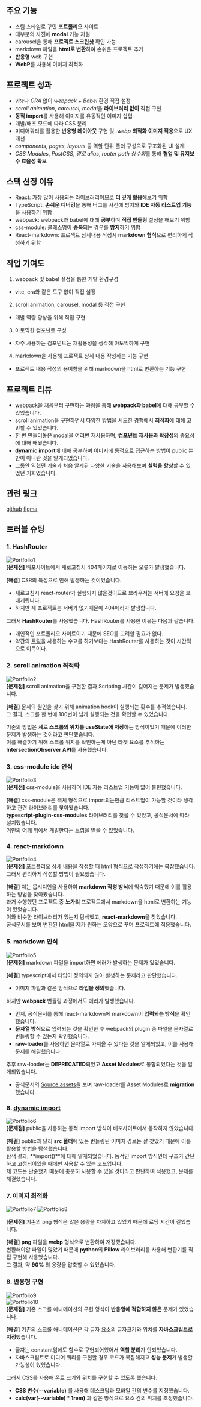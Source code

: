 ## 주요 기능

- 스팀 스타일로 꾸민 **포트폴리오** 사이트
- 대부분의 사진에 **modal** 기능 지원
- carousel을 통해 **프로젝트 스크린샷** 확인 가능
- markdown 파일을 **html로 변환**하여 손쉬운 프로젝트 추가
- **반응형** web 구현
- **WebP**를 사용해 이미지 최적화

## 프로젝트 성과

- *vite*나 *CRA* 없이 *webpack + Babel* 환경 직접 설정  
- *scroll animation*, *carousel*, *modal*을 **라이브러리 없이** 직접 구현  
- **동적 import**를 사용해 이미지를 유동적인 이미지 삽입  
- 개발/배포 모드에 따라 CSS 분리  
- 미디어쿼리를 활용한 **반응형 레이아웃** 구현 및 *.webp* **최적화 이미지 적용**으로 UX 개선  
- *components*, *pages*, *layouts* 등 역할 단위 폴더 구성으로 구조화된 UI 설계 
- *CSS Modules*, *PostCSS*, *경로 alias*, *router path 상수화*를 통해 **협업 및 유지보수 효율성 확보**

## 스택 선정 이유

- React: 가장 많이 사용되는 라이브러리이므로 **더 깊게 활용**해보기 위함
- TypeScript: **손쉬운 디버깅**을 통해 버그를 사전에 방지와 **IDE 자동 리스트업 기능**을 사용하기 위함
- webpack: webpack과 babel에 대해 **공부**하며 **직접 번들링** 설정을 해보기 위함
- css-module: 클래스명이 **중복**되는 경우를 **방지**하기 위함
- React-markdown: 프로젝트 상세내용 작성시 **markdown 형식**으로 편리하게 작성하기 위함

## 작업 기여도

1. webpack 및 babel 설정을 통한 개발 환경구성

- vite, cra와 같은 도구 없이 직접 설정

2. scroll animation, carousel, modal 등 직접 구현

- 개발 역량 향상을 위해 직접 구현

3. 아토믹한 컴포넌트 구성

- 자주 사용하는 컴포넌트는 재활용성을 생각해 아토믹하게 구현

4. markdown을 사용해 프로젝트 상세 내용 작성하는 기능 구현

- 프로젝트 내용 작성의 용이함을 위해 markdown을 html로 변환하는 기능 구현

## 프로젝트 리뷰

- webpack을 처음부터 구현하는 과정을 통해 **webpack과 babel**에 대해 공부할 수 있었습니다.
- scroll animation을 구현하면서 다양한 방법을 시도한 경험에서 **최적화**에 대해 고민할 수 있었습니다.
- 한 번 만들어놓은 modal을 여러번 재사용하며, **컴포넌트 재사용과 확장성**의 중요성에 대해 배웠습니다.
- **dynamic import**에 대해 공부하며 이미지에 동적으로 접근하는 방법이 public 뿐만이 아니란 것을 알게되었습니다.
- 그동안 익혔던 기술과 처음 알게된 다양한 기술을 사용해보며 **실력을 향상**할 수 있었던 기회였습니다.

## 관련 링크

[github](https://github.com/appletail/appletail.github.io)
[figma](https://www.figma.com/design/pqs7iZHYm1cGZIjhnl5LHR/Untitled?node-id=275-44&t=vbkHz9K5jmGHJOTP-1)

## 트러블 슈팅

### 1. HashRouter

![Portfolio1](image/Portfolio1.webp)  
**[문제점]** 배포사이트에서 새로고침시 404페이지로 이동하는 오류가 발생했습니다.

**[해결]** CSR의 특성으로 인해 발생하는 것이었습니다.

- 새로고침시 react-router가 실행되지 않을것이므로 브라우저는 서버에 요청을 보내게됩니다.
- 하지만 제 프로젝트는 서버가 없기때문에 404에러가 발생합니다.

그래서 **HashRouter**를 사용했습니다. HashRouter를 사용한 이유는 다음과 같습니다.

- 개인적인 포트폴리오 사이트이기 때문에 SEO를 고려할 필요가 없다.
- 약간의 [트릭](https://create-react-app.dev/docs/deployment/#notes-on-client-side-routing)을 사용하는 수고를 하기보다는 HashRouter를 사용하는 것이 시간적으로 이득이다.

### 2. scroll animation 최적화

![Portfolio2](image/Portfolio2.webp)  
**[문제점]** scroll animation을 구현한 결과 Scripting 시간이 길어지는 문제가 발생했습니다.

**[해결]** 문제의 원인을 찾기 위해 animation hook이 실행되는 횟수를 추적했습니다.  
그 결과, 스크롤 한 번에 100번이 넘게 실행되는 것을 확인할 수 있었습니다.

기존의 방법은 **세로 스크롤의 위치를 useState에 저장**하는 방식이었기 때문에 이러한 문제가 발생하는 것이라고 판단했습니다.  
이를 해결하기 위해 스크롤 위치를 확인하는게 아닌 타겟 요소를 추적하는 **IntersectionObserver API**를 사용했습니다.

### 3. css-module ide 인식

![Portfolio3](image/Portfolio3.webp)  
**[문제점]** css-module을 사용하며 IDE 자동 리스트업 기능이 없어 불편했습니다.

**[해결]** css-module은 객체 형식으로 import되는만큼 리스트업이 가능할 것이라 생각하고 관련 라이브러리를 찾아봤습니다.  
**typescript-plugin-css-modules** 라이브러리를 찾을 수 있었고, 공식문서에 따라 설치했습니다.  
거인의 어깨 위에서 개발한다는 느낌을 받을 수 있었습니다.

### 4. react-markdown

![Portfolio4](image/Portfolio4.webp)  
**[문제점]** 포트폴리오 상세 내용을 작성할 때 html 형식으로 작성하기에는 복잡했습니다. 그래서 편리하게 작성할 방법이 필요했습니다.

**[해결]** 저는 옵시디언을 사용하여 **markdown 작성 방식**에 익숙했기 때문에 이를 활용하는 방법을 찾아봤습니다.  
과거 수행했던 프로젝트 중 **노가리** 프로젝트에서 markdown을 html로 변환하는 기능이 있었습니다.  
이와 비슷한 라이브러리가 있는지 탐색했고, **react-markdown**을 찾았습니다.  
공식문서를 보며 변환된 html을 제가 원하는 모양으로 꾸며 프로젝트에 적용했습니다.

### 5. markdown 인식

![Portfolio5](image/Portfolio5.webp)  
**[문제점]** markdown 파일을 import하면 에러가 발생하는 문제가 있었습니다.

**[해결]** typescript에서 타입이 정의되지 않아 발생하는 문제라고 판단했습니다.

- 이미지 파일과 같은 방식으로 **타입을 정의**했습니다.

하지만 **webpack** 번들링 과정에서도 에러가 발생했습니다.

- 먼저, 공식문서를 통해 react-markdown에 markdown이 **입력되는 방식**을 확인했습니다.
- **문자열 방식**으로 입력되는 것을 확인한 후 webpack의 plugin 중 파일을 문자열로 번들링할 수 있는지 확인했습니다.
- **raw-loader**를 사용하면 문자열로 가져올 수 있다는 것을 알게되었고, 이를 사용해 문제를 해결했습니다.

추후 raw-loader는 **DEPRECATED**되었고 **Asset Modules**로 통합되었다는 것을 알게되었습니다.

- 공식문서의 [Source assets](https://webpack.js.org/guides/asset-modules/#source-assets)을 보며 raw-loader를 Asset Modules로 **migration**했습니다.

### 6. [dynamic import](https://appletail.tistory.com/142)

![Portfolio6](image/Portfolio6.webp)  
**[문제점]** public을 사용하는 동적 import 방식이 배포사이트에서 동작하지 않았습니다.

**[해결]** public과 달리 **src 폴더**에 있는 번들링된 이미지 경로는 잘 찾았기 때문에 이를 활용할 방법을 탐색했습니다.  
탐색 결과, **import()**에 대해 알게되었습니다. 동적인 import 방식인데 구조가 간단하고 고정되어있을 때에만 사용할 수 있는 코드입니다.  
제 코드는 단순했기 때문에 충분히 사용할 수 있을 것이라고 판단하여 적용했고, 문제를 해결했습니다.

### 7. 이미지 최적화

![Portfolio7](image/Portfolio7.webp)
![Portfolio8](image/Portfolio8.webp)

**[문제점]** 기존의 png 형식은 많은 용량을 차지하고 있었기 때문에 로딩 시간이 길었습니다.

**[해결]** **png** 파일을 **webp** 형식으로 변환하여 저장했습니다.  
변환해야할 파일이 많았기 때문에 **python**의 **Pillow** 라이브러리를 사용해 변환기를 직접 구현해 사용했습니다.  
그 결과, 약 **90%** 의 용량을 압축할 수 있었습니다.

### 8. 반응형 구현

![Portfolio9](image/Portfolio9.webp)  
![Portfolio10](image/Portfolio10.webp)  
**[문제점]** 기존 스크롤 애니메이션의 구현 형식이 **반응형에 적합하지 않은** 문제가 있었습니다.

**[해결]** 기존의 스크롤 애니메이션은 각 글자 요소의 글자크기와 위치를 **자바스크립트로 지정**했습니다.

- 글자는 constant임에도 함수로 구현되어있어서 **역할 분리**가 안되었습니다.
- 자바스크립트로 미디어 쿼리를 구현할 경우 코드가 복잡해지고 **성능 문제**가 발생할 가능성이 있었습니다.

그래서 CSS를 사용해 폰트 크기와 위치를 구현할 수 있도록 했습니다.

- **CSS 변수(--variable)** 를 사용해 데스크탑과 모바일 간의 변수를 지정했습니다.
- **calc(var(--variable) \* 1rem)** 과 같은 방식으로 요소 간의 위치를 조정했습니다.
